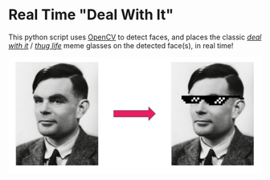 # Real Time "Deal With It"

This python script uses [OpenCV](https://opencv.org/)
to detect faces, and places the classic
[*deal with it*](http://knowyourmeme.com/memes/deal-with-it) / [*thug life*](http://knowyourmeme.com/memes/thug-life) 
meme glasses on the detected face(s), in real time!

![Example](/img.png?raw=true "Turing meme machine")
